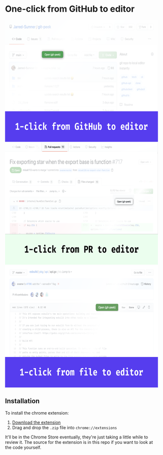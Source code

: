# One-click from GitHub to editor

<img src="./screenshot-1.png" height=400 />
<img src="./screenshot-2.png" height=400 />
<img src="./screenshot-3.png" height=400 />

## Installation

To install the chrome extension:

1. [Download the extension](`./git-peek-chrome-extension.zip`)
2. Drag and drop the `.zip` file into `chrome://extensions`

It'll be in the Chrome Store eventually, they're just taking a little while to review it. The source for the extension is in this repo if you want to look at the code yourself.
